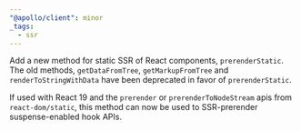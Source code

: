 ```yaml
---
"@apollo/client": minor
_tags:
  - ssr
---
```


Add a new method for static SSR of React components, `prerenderStatic`.
The old methods, `getDataFromTree`, `getMarkupFromTree` and `renderToStringWithData`
have been deprecated in favor of `prerenderStatic`.

If used with React 19 and the `prerender` or `prerenderToNodeStream` apis from
`react-dom/static`, this method can now be used to SSR-prerender suspense-enabled
hook APIs.
